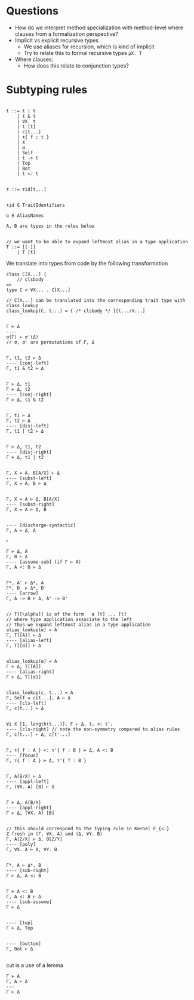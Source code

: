 # Questions

* How do we interpret method specialization with method-level where clauses from
  a formalization perspective?
* Implicit vs explicit recursive types
    - We use aliases for recursion, which is kind of implicit
    - Try to relate this to formal recursive types `μX. T`
* Where clauses:
    - How does this relate to conjunction types?

# Subtyping rules


```cmath

t ::= t | t
    | t & t
    | ∀X. t
    | t [t]
    | c[t...]
    | τ{ f : t }
    | X
    | α
    | Self
    | t -> t
    | Top
    | Bot
    | t <: t


τ ::= τid[t...]


τid ∈ TraitIdentifiers

α ∈ AliasNames

A, B are types in the rules below


// we want to be able to expand leftmost alias in a type application
T ::= [[⋅]]
    | T [t]
```


We translate into types from code by the following transformation

```verona
class C[X...] {
    // clsbody
=>
type C = ∀X... . C[X...]

// C[X...] can be translated into the corresponding trait type with class_lookup
class_lookup(C, t...) = { /* clsbody */ }[t.../X...]

```


```cmath

Γ ⊢ Δ
----
σ(Γ) ⊢ σ'(Δ)
// σ, σ' are permutations of Γ, Δ


Γ, t1, t2 ⊢ Δ
---- [conj-left]
Γ, t1 & t2 ⊢ Δ


Γ ⊢ Δ, t1
Γ ⊢ Δ, t2
---- [conj-right]
Γ ⊢ Δ, t1 & t2


Γ, t1 ⊢ Δ
Γ, t2 ⊢ Δ
---- [disj-left]
Γ, t1 | t2 ⊢ Δ


Γ ⊢ Δ, t1, t2
---- [disj-right]
Γ ⊢ Δ, t1 | t2


Γ, X = A, B[A/X] ⊢ Δ
---- [subst-left]
Γ, X = A, B ⊢ Δ


Γ, X = A ⊢ Δ, B[A/X]
---- [subst-right]
Γ, X = A ⊢ Δ, B


---- [discharge-syntactic]
Γ, A ⊢ Δ, A

⊧

Γ ⊢ Δ, A
Γ, B ⊢ Δ
---- [assume-sub] (if Γ ⊢ A)
Γ, A <: B ⊢ Δ


Γ*, A' ⊢ Δ*, A
Γ*, B  ⊢ Δ*, B'
---- [arrow]
Γ, A -> B ⊢ Δ, A' -> B'


// T[[\alpha]] is of the form   α [t] ... [t]
// where type application associate to the left
// thus we expand leftmost alias in a type application
alias_lookup(α) = A
Γ, T[[A]] ⊢ Δ
---- [alias-left]
Γ, T[[α]] ⊢ Δ


alias_lookup(α) = A
Γ ⊢ Δ, T[[A]]
---- [alias-right]
Γ ⊢ Δ, T[[α]]


class_lookup(c, t...) = A
Γ, Self = c[t...], A ⊢ Δ
---- [cls-left]
Γ, c[t...] ⊢ Δ


∀i ∈ [1, length(t...)]. Γ ⊢ Δ, tᵢ <: t'ᵢ
---- [cls-right] // note the non-symmetry compared to alias rules
Γ, c[t...] ⊢ Δ, c[t'...]


Γ, τ{ f : A } <: τ'{ f : B } ⊢ Δ, A <: B
---- [focus]
Γ, τ{ f : A } ⊢ Δ, τ'{ f : B }


Γ, A[B/X] ⊢ Δ
---- [appl-left]
Γ, (∀X. A) [B] ⊢ Δ


Γ ⊢ Δ, A[B/X]
---- [appl-right]
Γ ⊢ Δ, (∀X. A) [B]


// this should correspond to the typing rule in Kernel F_{<:}
Z fresh in (Γ, ∀X. A) and (Δ, ∀Y. B)
Γ, A[Z/X] ⊢ Δ, B[Z/Y]
---- [poly]
Γ, ∀X. A ⊢ Δ, ∀Y. B


Γ*, A ⊢ Δ*, B
---- [sub-right]
Γ ⊢ Δ, A <: B


Γ ⊢ A <: B
Γ, A <: B ⊢ Δ
---- [sub-assume]
Γ ⊢ Δ


---- [top]
Γ ⊢ Δ, Top


---- [bottom]
Γ, Bot ⊢ Δ


```


cut is a use of a lemma 
```
Γ ⊢ A
Γ, A ⊢ Δ
---
Γ ⊢ Δ

```